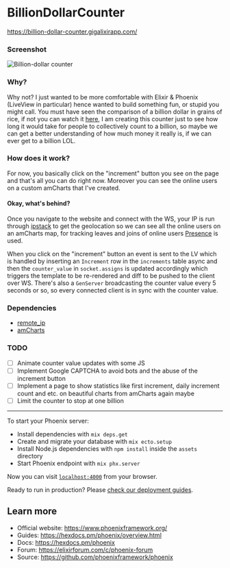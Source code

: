 # BillionDollarCounter

https://billion-dollar-counter.gigalixirapp.com/

### Screenshot

![Billion-dollar counter](https://i.imgur.com/4I1rXB3.png)

### Why?

Why not? I just wanted to be more comfortable with Elixir & Phoenix (LiveView in particular) hence wanted to build something fun, or stupid you might call. You must have seen the comparison of a billion dollar in grains of rice, if not you can watch it [here](https://www.youtube.com/watch?v=qSOVBiEotaw), I am creating this counter just to see how long it would take for people to collectively count to a billion, so maybe we can get a better understanding of how much money it really is, if we can ever get to a billion LOL.

### How does it work?

For now, you basically click on the "increment" button you see on the page and that's all you can do right now. Moreover you can see the online users on a custom amCharts that I've created.

#### Okay, what's behind?

Once you navigate to the website and connect with the WS, your IP is run through [ipstack](https://ipstack.com/) to get the geolocation so we can see all the online users on an amCharts map, for tracking leaves and joins of online users [Presence](https://hexdocs.pm/phoenix/Phoenix.Presence.html) is used.

When you click on the "increment" button an event is sent to the LV which is handled by inserting an `Increment` row in the `increments` table async and then the `counter_value` in `socket.assigns` is updated accordingly which triggers the template to be re-rendered and diff to be pushed to the client over WS. There's also a `GenServer` broadcasting the counter value every 5 seconds or so, so every connected client is in sync with the counter value.

### Dependencies

- [remote_ip](https://github.com/ajvondrak/remote_ip)
- [amCharts](https://www.amcharts.com/)

### TODO

- [ ] Animate counter value updates with some JS
- [ ] Implement Google CAPTCHA to avoid bots and the abuse of the increment button
- [ ] Implement a page to show statistics like first increment, daily increment count and etc. on beautiful charts from amCharts again maybe
- [ ] Limit the counter to stop at one billion

---

To start your Phoenix server:

  * Install dependencies with `mix deps.get`
  * Create and migrate your database with `mix ecto.setup`
  * Install Node.js dependencies with `npm install` inside the `assets` directory
  * Start Phoenix endpoint with `mix phx.server`

Now you can visit [`localhost:4000`](http://localhost:4000) from your browser.

Ready to run in production? Please [check our deployment guides](https://hexdocs.pm/phoenix/deployment.html).

## Learn more

  * Official website: https://www.phoenixframework.org/
  * Guides: https://hexdocs.pm/phoenix/overview.html
  * Docs: https://hexdocs.pm/phoenix
  * Forum: https://elixirforum.com/c/phoenix-forum
  * Source: https://github.com/phoenixframework/phoenix
